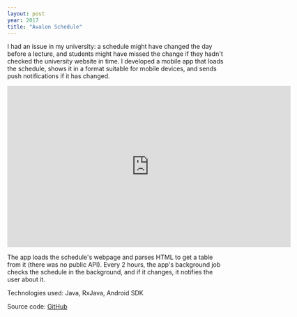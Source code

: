 ```yaml
---
layout: post
year: 2017
title: "Avalon Schedule"
---
```


I had an issue in my university: a schedule might have changed the day before a lecture, and students might have missed the change if they hadn't checked the university website in time. I developed a mobile app that loads the schedule, shows it in a format suitable for mobile devices, and sends push notifications if it has changed.

<iframe width="650" height="370" src="https://www.youtube.com/embed/N8YupgQnMzE" frameborder="0" allow="accelerometer; autoplay; clipboard-write; encrypted-media; gyroscope; picture-in-picture" allowfullscreen></iframe>

The app loads the schedule's webpage and parses HTML to get a table from it (there was no public API). Every 2 hours, the app's background job checks the schedule in the background, and if it changes, it notifies the user about it.

Technologies used: Java, RxJava, Android SDK
 
Source code: [GitHub](https://github.com/binary-machinery/libmodbus_cpp)